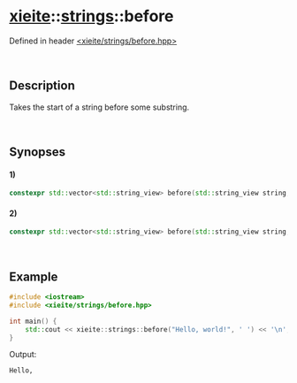 # [xieite](../xieite.md)\:\:[strings](../strings.md)\:\:before
Defined in header [<xieite/strings/before.hpp>](../../include/xieite/strings/before.hpp)

&nbsp;

## Description
Takes the start of a string before some substring.

&nbsp;

## Synopses
#### 1)
```cpp
constexpr std::vector<std::string_view> before(std::string_view string, std::string_view end) noexcept;
```
#### 2)
```cpp
constexpr std::vector<std::string_view> before(std::string_view string, char end) noexcept;
```

&nbsp;

## Example
```cpp
#include <iostream>
#include <xieite/strings/before.hpp>

int main() {
    std::cout << xieite::strings::before("Hello, world!", ' ') << '\n';
}
```
Output:
```
Hello,
```
